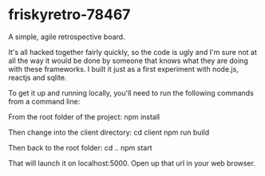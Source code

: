# friskyretro-78467
A simple, agile retrospective board.

It's all hacked together fairly quickly, so the code is ugly and I'm sure not at all the way it would be done by someone that knows what they are doing with these frameworks. I built it just as a first experiment with node.js, reactjs and sqlite.

To get it up and running locally, you'll need to run the following commands from a command line:

From the root folder of the project:
npm install

Then change into the client directory:
cd client
npm run build

Then back to the root folder:
cd ..
npm start

That will launch it on localhost:5000. Open up that url in your web browser.
